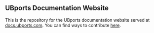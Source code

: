 ## UBports Documentation Website
This is the repository for the UBports documentation website served at [docs.ubports.com](https://docs.ubports.com). You can find ways to contribute [here](https://docs.ubports.com/en/latest/contribute/documentation.html).
